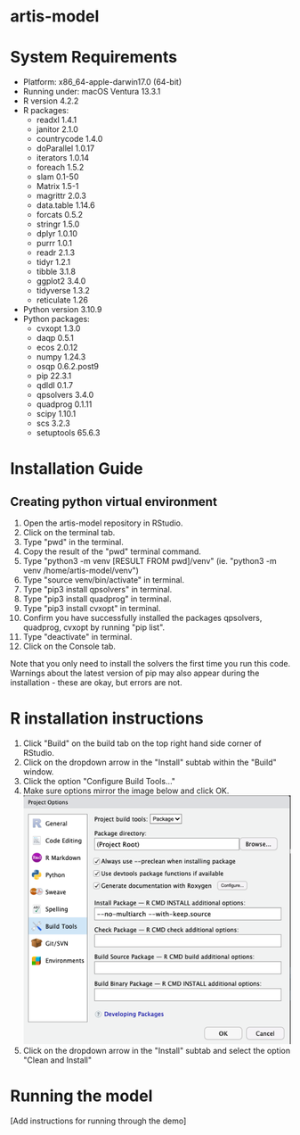 # artis-model

# System Requirements
- Platform: x86_64-apple-darwin17.0 (64-bit)
- Running under: macOS Ventura 13.3.1
- R version 4.2.2
- R packages:
  - readxl 1.4.1
  - janitor 2.1.0
  - countrycode 1.4.0
  - doParallel 1.0.17
  - iterators 1.0.14
  - foreach 1.5.2
  - slam 0.1-50
  - Matrix 1.5-1
  - magrittr 2.0.3
  - data.table 1.14.6
  - forcats 0.5.2
  - stringr 1.5.0
  - dplyr 1.0.10
  - purrr 1.0.1
  - readr 2.1.3
  - tidyr 1.2.1
  - tibble 3.1.8
  - ggplot2 3.4.0
  - tidyverse 1.3.2
  - reticulate 1.26
- Python version 3.10.9
- Python packages:
  - cvxopt     1.3.0
  - daqp       0.5.1
  - ecos       2.0.12
  - numpy      1.24.3
  - osqp       0.6.2.post9
  - pip        22.3.1
  - qdldl      0.1.7
  - qpsolvers  3.4.0
  - quadprog   0.1.11
  - scipy      1.10.1
  - scs        3.2.3
  - setuptools 65.6.3

# Installation Guide

## Creating python virtual environment
1. Open the artis-model repository in RStudio.
2. Click on the terminal tab.
3. Type "pwd" in the terminal.
4. Copy the result of the "pwd" terminal command.
5. Type "python3 -m venv [RESULT FROM pwd]/venv" (ie. "python3 -m venv /home/artis-model/venv")
6. Type "source venv/bin/activate" in terminal.
7. Type "pip3 install qpsolvers" in terminal.
6. Type "pip3 install quadprog" in terminal.
7. Type "pip3 install cvxopt" in terminal.
8. Confirm you have successfully installed the packages qpsolvers, quadprog, cvxopt by running "pip list".
9. Type "deactivate" in terminal.
10. Click on the Console tab.

Note that you only need to install the solvers the first time you run this code. Warnings about the latest version of pip may also appear during the installation - these are okay, but errors are not.

# R installation instructions
1. Click "Build" on the build tab on the top right hand side corner of RStudio.
2. Click on the dropdown arrow in the "Install" subtab within the "Build" window.
3. Click the option "Configure Build Tools..."
4. Make sure options mirror the image below and click OK.
![Build configuration options](documentation/artis_r_build_config_options.png)
5. Click on the dropdown arrow in the "Install" subtab and select the option "Clean and Install"

# Running the model 
[Add instructions for running through the demo]
